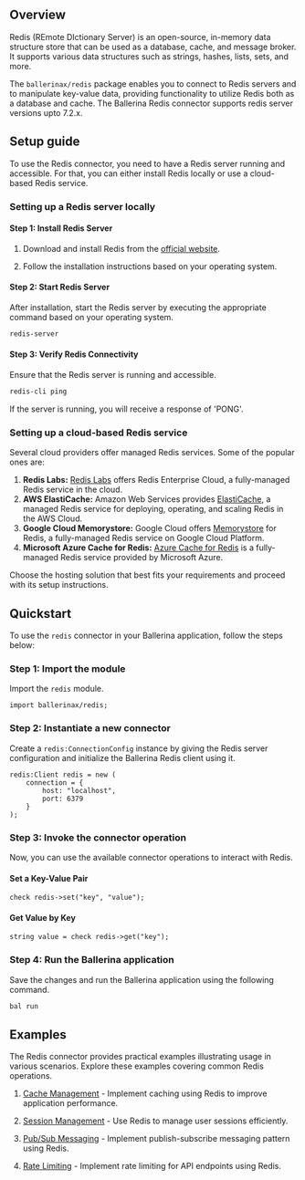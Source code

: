 ## Overview

Redis (REmote DIctionary Server) is an open-source, in-memory data structure store that can be used as a database,
cache, and message broker. It supports various data structures such as strings, hashes, lists, sets, and more.

The `ballerinax/redis` package enables you to connect to Redis servers and to manipulate key-value data, providing
functionality to utilize Redis both as a database and cache. The Ballerina Redis connector supports redis server
versions upto 7.2.x.

## Setup guide

To use the Redis connector, you need to have a Redis server running and accessible. For that, you can either install 
Redis locally or use a cloud-based Redis service. 

### Setting up a Redis server locally

#### Step 1: Install Redis Server
1. Download and install Redis from the [official website](https://redis.io/download/).

2. Follow the installation instructions based on your operating system.

#### Step 2: Start Redis Server
After installation, start the Redis server by executing the appropriate command based on your operating system.
```bash
redis-server
```

#### Step 3: Verify Redis Connectivity
Ensure that the Redis server is running and accessible.

```bash
redis-cli ping
```

If the server is running, you will receive a response of 'PONG'.

### Setting up a cloud-based Redis service

Several cloud providers offer managed Redis services. Some of the popular ones are:

1. **Redis Labs:** [Redis Labs](https://redis.com/) offers Redis Enterprise Cloud, a fully-managed Redis service in the cloud.
2. **AWS ElastiCache:** Amazon Web Services provides [ElastiCache](https://aws.amazon.com/elasticache/), a managed Redis service for deploying, operating, and scaling Redis in the AWS Cloud.
3. **Google Cloud Memorystore:** Google Cloud offers [Memorystore](https://cloud.google.com/memorystore?hl=en) for Redis, a fully-managed Redis service on Google Cloud Platform.
4. **Microsoft Azure Cache for Redis:** [Azure Cache for Redis](https://azure.microsoft.com/en-us/products/cache) is a fully-managed Redis service provided by Microsoft Azure.

Choose the hosting solution that best fits your requirements and proceed with its setup instructions.

## Quickstart

To use the `redis` connector in your Ballerina application, follow the steps below:

### Step 1: Import the module

Import the `redis` module.

```ballerina
import ballerinax/redis;
```

### Step 2: Instantiate a new connector

Create a `redis:ConnectionConfig` instance by giving the Redis server configuration and 
initialize the Ballerina Redis client using it.

```ballerina
redis:Client redis = new (
    connection = {
        host: "localhost",
        port: 6379
    }
);
```

### Step 3: Invoke the connector operation

Now, you can use the available connector operations to interact with Redis.

#### Set a Key-Value Pair

```ballerina
check redis->set("key", "value");
```

#### Get Value by Key

```ballerina
string value = check redis->get("key");
```

### Step 4: Run the Ballerina application

Save the changes and run the Ballerina application using the following command.

```bash
bal run
```

## Examples

The Redis connector provides practical examples illustrating usage in various scenarios. Explore these examples covering common Redis operations.

1. [Cache Management](#cache-management) - Implement caching using Redis to improve application performance.

2. [Session Management](#session-management) - Use Redis to manage user sessions efficiently.

3. [Pub/Sub Messaging](#pubsub-messaging) - Implement publish-subscribe messaging pattern using Redis.

4. [Rate Limiting](#rate-limiting) - Implement rate limiting for API endpoints using Redis.
